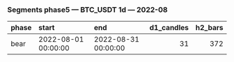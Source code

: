 ### Segments phase5 — BTC_USDT 1d — 2022-08

| phase   | start               | end                 |   d1_candles |   h2_bars |
|:--------|:--------------------|:--------------------|-------------:|----------:|
| bear    | 2022-08-01 00:00:00 | 2022-08-31 00:00:00 |           31 |       372 |